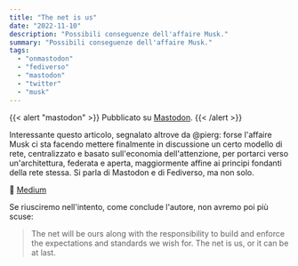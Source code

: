 ```yaml
---
title: "The net is us"
date: "2022-11-10"
description: "Possibili conseguenze dell'affaire Musk."
summary: "Possibili conseguenze dell'affaire Musk."
tags: 
  - "onmastodon"
  - "fediverso"
  - "mastodon"
  - "twitter"
  - "musk"
---
```


{{< alert "mastodon" >}}
Pubblicato su [Mastodon](https://mastodon.uno/@lucamondini/109319796059331687).
{{< /alert >}}

Interessante questo articolo, segnalato altrove da @pierg: forse l'affaire Musk ci sta facendo mettere finalmente in discussione un certo modello di rete, centralizzato e basato sull'economia dell'attenzione, per portarci verso un'architettura, federata e aperta, maggiormente affine ai principi fondanti della rete stessa. Si parla di Mastodon e di Fediverso, ma non solo.

🔗 [Medium](https://medium.com/whither-news/hope-for-a-post-musk-net-f156d0cdf431)

Se riusciremo nell'intento, come conclude l'autore, non avremo poi più scuse:
> The net will be ours along with the responsibility to build and enforce the expectations and standards we wish for. The net is us, or it can be at last.